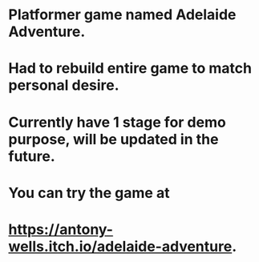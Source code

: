 # Platformer game named Adelaide Adventure.
# Had to rebuild entire game to match personal desire.
# Currently have 1 stage for demo purpose, will be updated in the future.
# You can try the game at
# https://antony-wells.itch.io/adelaide-adventure.
